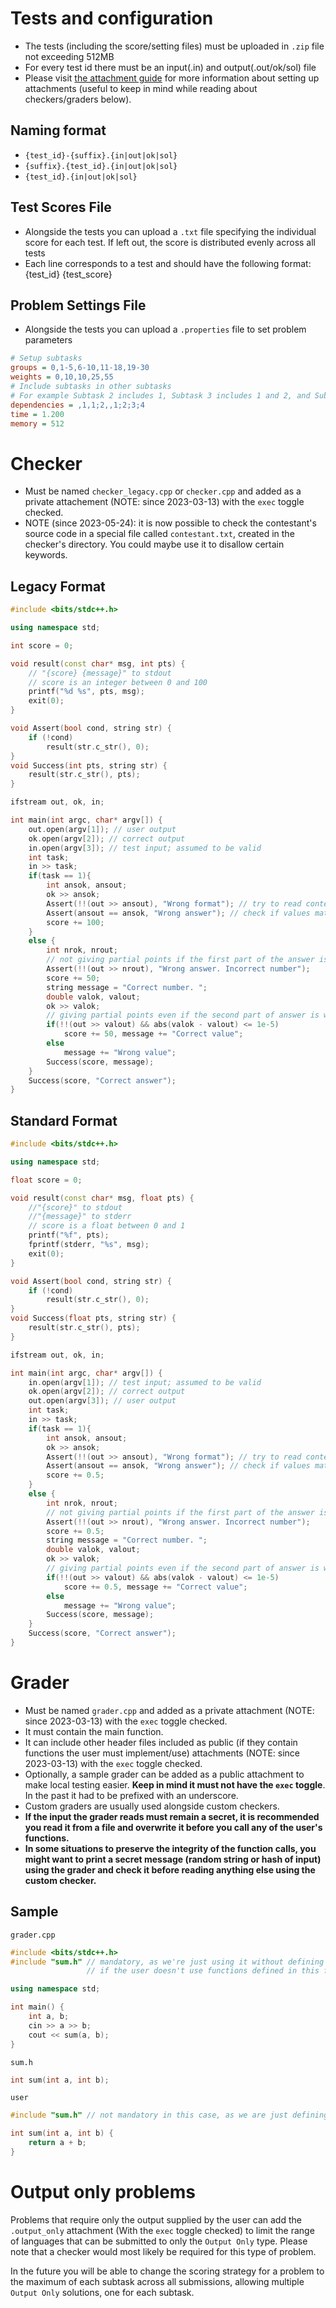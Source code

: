 # Tests and configuration

* The tests (including the score/setting files) must be uploaded in `.zip` file not exceeding 512MB
* For every test id there must be an input(.in) and output(.out/ok/sol) file
* Please visit [the attachment guide](/docs/attachments) for more information about setting up attachments (useful to keep in mind while reading about checkers/graders below).

## Naming format
* `{test_id}-{suffix}.{in|out|ok|sol}`
* `{suffix}.{test_id}.{in|out|ok|sol}`
* `{test_id}.{in|out|ok|sol}`

## Test Scores File
* Alongside the tests you can upload a `.txt` file specifying the individual score for each test. If left out, the score is distributed evenly across all tests
* Each line corresponds to a test and should have the following format: {test_id} {test_score}

## Problem Settings File
* Alongside the tests you can upload a `.properties` file to set problem parameters

```ini
# Setup subtasks
groups = 0,1-5,6-10,11-18,19-30
weights = 0,10,10,25,55
# Include subtasks in other subtasks
# For example Subtask 2 includes 1, Subtask 3 includes 1 and 2, and Subtask 5 includes 1,2,3,4
dependencies = ,1,1;2,,1;2;3;4
time = 1.200
memory = 512
```

# Checker

* Must be named `checker_legacy.cpp` or `checker.cpp` and added as a private attachement (NOTE: since 2023-03-13) with the `exec` toggle checked.
* NOTE (since 2023-05-24): it is now possible to check the contestant's source code in a special file called `contestant.txt`, created in the checker's directory. You could maybe use it to disallow certain keywords.

## Legacy Format

```cpp
#include <bits/stdc++.h>

using namespace std;

int score = 0;

void result(const char* msg, int pts) {
    // "{score} {message}" to stdout
    // score is an integer between 0 and 100
	printf("%d %s", pts, msg);
	exit(0);
}

void Assert(bool cond, string str) {
	if (!cond)
		result(str.c_str(), 0);
}
void Success(int pts, string str) {
	result(str.c_str(), pts);
}

ifstream out, ok, in;

int main(int argc, char* argv[]) {
	out.open(argv[1]); // user output
	ok.open(argv[2]); // correct output
	in.open(argv[3]); // test input; assumed to be valid
    int task;
	in >> task;
    if(task == 1){
        int ansok, ansout;
        ok >> ansok;
        Assert(!!(out >> ansout), "Wrong format"); // try to read contestant's answer
        Assert(ansout == ansok, "Wrong answer"); // check if values match
        score += 100;
    }
    else {
        int nrok, nrout;
        // not giving partial points if the first part of the answer is wrong, even if the second one might be right
        Assert(!!(out >> nrout), "Wrong answer. Incorrect number");
        score += 50;
        string message = "Correct number. ";
        double valok, valout;
        ok >> valok;
        // giving partial points even if the second part of answer is wrong
        if(!!(out >> valout) && abs(valok - valout) <= 1e-5)
            score += 50, message += "Correct value";
        else
            message += "Wrong value";
        Success(score, message);
    }
    Success(score, "Correct answer");
}
```

## Standard Format

```cpp
#include <bits/stdc++.h>

using namespace std;

float score = 0;

void result(const char* msg, float pts) {
    //"{score}" to stdout
    //"{message}" to stderr
    // score is a float between 0 and 1
	printf("%f", pts);
    fprintf(stderr, "%s", msg);
	exit(0);
}

void Assert(bool cond, string str) {
	if (!cond)
		result(str.c_str(), 0);
}
void Success(float pts, string str) {
	result(str.c_str(), pts);
}

ifstream out, ok, in;

int main(int argc, char* argv[]) {
	in.open(argv[1]); // test input; assumed to be valid
	ok.open(argv[2]); // correct output
	out.open(argv[3]); // user output
    int task;
	in >> task;
    if(task == 1){
        int ansok, ansout;
        ok >> ansok;
        Assert(!!(out >> ansout), "Wrong format"); // try to read contestant's answer
        Assert(ansout == ansok, "Wrong answer"); // check if values match
        score += 0.5;
    }
    else {
        int nrok, nrout;
        // not giving partial points if the first part of the answer is wrong, even if the second one might be right
        Assert(!!(out >> nrout), "Wrong answer. Incorrect number");
        score += 0.5;
        string message = "Correct number. ";
        double valok, valout;
        ok >> valok;
        // giving partial points even if the second part of answer is wrong
        if(!!(out >> valout) && abs(valok - valout) <= 1e-5)
            score += 0.5, message += "Correct value";
        else
            message += "Wrong value";
        Success(score, message);
    }
    Success(score, "Correct answer");
}
```

# Grader

* Must be named `grader.cpp` and added as a private attachment (NOTE: since 2023-03-13) with the `exec` toggle checked.
* It must contain the main function.
* It can include other header files included as public (if they contain functions the user must implement/use) attachments (NOTE: since 2023-03-13) with the `exec` toggle checked.
* Optionally, a sample grader can be added as a public attachment to make local testing easier. **Keep in mind it must not have the `exec` toggle**. In the past it had to be prefixed with an underscore.
* Custom graders are usually used alongside custom checkers.
* **If the input the grader reads must remain a secret, it is recommended you read it from a file and overwrite it before you call any of the user's functions.**
* **In some situations to preserve the integrity of the function calls, you might want to print a secret message (random string or hash of input) using the grader and check it before reading anything else using the custom checker.**

## Sample

`grader.cpp`
```cpp
#include <bits/stdc++.h>
#include "sum.h" // mandatory, as we're just using it without defining it; 
                 // if the user doesn't use functions defined in this file, we can get rid of the header file altogether and declare the functions here (that the user will implement) without defining them 

using namespace std;

int main() {
    int a, b;
    cin >> a >> b;
    cout << sum(a, b);
}
```

`sum.h`
```cpp
int sum(int a, int b);
```

`user`
```cpp
#include "sum.h" // not mandatory in this case, as we are just defining sum

int sum(int a, int b) {
    return a + b;
}
```

# Output only problems

Problems that require only the output supplied by the user can add the `.output_only` attachment (With the `exec` toggle checked) to limit the range of languages that can be submitted to only the `Output Only` type. Please note that a checker would most likely be required for this type of problem.

In the future you will be able to change the scoring strategy for a problem to the maximum of each subtask across all submissions, allowing multiple `Output Only` solutions, one for each subtask.